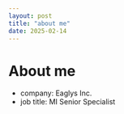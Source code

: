 ```yaml
---
layout: post
title: "about me"
date: 2025-02-14
---
```


# About me

- company: Eaglys Inc.
- job title: MI Senior Specialist
